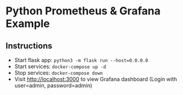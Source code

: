 # Python Prometheus & Grafana Example

## Instructions

- Start flask app: `python3 -m flask run --host=0.0.0.0`
- Start services: `docker-compose up -d`
- Stop services: `docker-compose down`
- Visit <http://localhost:3000> to view Grafana dashboard (Login with user=admin, password=admin)
